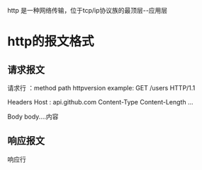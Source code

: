 http 是一种网络传输，位于tcp/ip协议族的最顶层--应用层



# http的报文格式

## 请求报文

请求行 ：method    path  httpversion     example: GET   /users   HTTP/1.1

Headers  Host : api.github.com   Content-Type  Content-Length   ...

Body   body....内容

## 响应报文

响应行